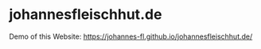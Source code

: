 # johannesfleischhut.de

Demo of this Website: https://johannes-fl.github.io/johannesfleischhut.de/
